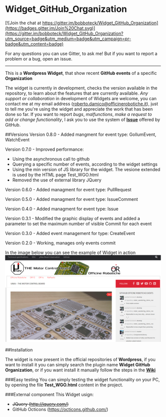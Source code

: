 # Widget_GitHub_Organization

[![Join the chat at https://gitter.im/bobboteck/Widget_GitHub_Organization](https://badges.gitter.im/Join%20Chat.svg)](https://gitter.im/bobboteck/Widget_GitHub_Organization?utm_source=badge&utm_medium=badge&utm_campaign=pr-badge&utm_content=badge) 

For any questions you can use Gitter, to ask me! But if you want to report a problem or a bug, open an issue.

---
This is a **Wordpress Widget**, that show recent **GitHub events** of a specific **Organization**

The widget is currently in development, checks the version available in the repository, to learn about the features that are currently available.
*Any support or collaboration* in development of Widgets are welcome, you can contact me at my email address (roberto.damico@officinerobotiche.it), just to tell me you're using the widget and appreciate the work that has been done so far.
If you want to report *bugs*, *malfunctions*, *make a request to add or change functionality*, I ask you to use the system of **[Issue](https://github.com/bobboteck/Widget_GitHub_Organization/issues)** offered by GitHub.


##Versions
Version 0.8.0 - Added mangment for event type: GollumEvent, WatchEvent

Version 0.7.0 - Improved performance:
- Using the asynchronous call to github  
- Querying a specific number of events, according to the widget settings
- Using the min version of JS library for the widget. The vesione extended is used by the HTML page Test_WGO.html
- Removed the use of external library JQuery 

Version 0.6.0 - Added managment for event type: PullRequest

Version 0.5.0 - Added managment for event type: IssueComment

Version 0.4.0 - Added managment for event type: Issue

Version 0.3.1 - Modified the graphic display of events and added a parameter to set the maximum number of visible Commit for each event

Version 0.3.0 - Added event management for type: CreateEvent

Version 0.2.0 - Working, manages only events commit

In the image below you can see the example of Widget in action
![alt tag](https://github.com/bobboteck/Widget_GitHub_Organization/blob/master/img/Widget-in-action.png)

##Installation

The widget is now present in the official repositories of **Wordpress**, if you want to install it you can simply search the plugin name **Widget GitHub Organization**, or if you want install it manually follow the steps in the **[Wiki](https://github.com/bobboteck/Widget_GitHub_Organization/wiki)**

###Easy testing
You can simply testing the widget functionality on your PC, by opening the file **Test_WGO.html** content in the project.

###External component
This Widget usign:
- ~~JQuery (http://jquery.com/)~~
- GitHub Octicons (https://octicons.github.com/)
